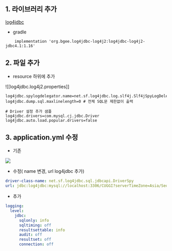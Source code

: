 ## 1. 라이브러리 추가

[log4jdbc](https://mvnrepository.com/artifact/org.bgee.log4jdbc-log4j2/log4jdbc-log4j2-jdbc4.1/1.16)


- gradle
```
	implementation 'org.bgee.log4jdbc-log4j2:log4jdbc-log4j2-jdbc4.1:1.16'
```


## 2. 파일 추가
- resource 하위에 추가

![[log4jdbc.log4j2.properties]]

```
log4jdbc.spylogdelegator.name=net.sf.log4jdbc.log.slf4j.Slf4jSpyLogDelegator
log4jdbc.dump.sql.maxlinelength=0 # 전체 SQL문 제한없이 출력

# Driver 설정 추가 샘플
log4jdbc.drivers=com.mysql.cj.jdbc.Driver
log4jdbc.auto.load.popular.drivers=false
```

## 3. application.yml 수정

- 기존

![](https://i.imgur.com/b294wyM.png)


- 수정( name 변경, url log4jdbc 추가)

```yml
driver-class-name: net.sf.log4jdbc.sql.jdbcapi.DriverSpy
url: jdbc:log4jdbc:mysql://localhost:3306/CUGGI?serverTimeZone=Asia/Seoul
```

- 추가

```yaml
logging:
  level:
    jdbc:
	  sqlonly: info
	  sqltiming: off
	  resultsettable: info
	  audit: off
	  resultset: off
	  connection: off
```
